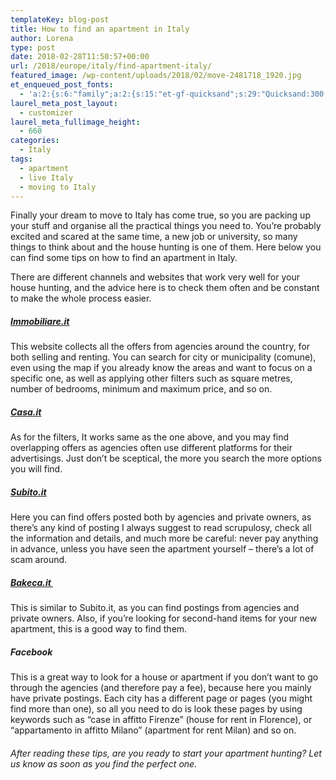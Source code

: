 ```yaml
---
templateKey: blog-post
title: How to find an apartment in Italy
author: Lorena
type: post
date: 2018-02-28T11:50:57+00:00
url: /2018/europe/italy/find-apartment-italy/
featured_image: /wp-content/uploads/2018/02/move-2481718_1920.jpg
et_enqueued_post_fonts:
  - 'a:2:{s:6:"family";a:2:{s:15:"et-gf-quicksand";s:29:"Quicksand:300,regular,500,700";s:10:"et-gf-lato";s:75:"Lato:100,100italic,300,300italic,regular,italic,700,700italic,900,900italic";}s:6:"subset";a:2:{i:0;s:5:"latin";i:1;s:9:"latin-ext";}}'
laurel_meta_post_layout:
  - customizer
laurel_meta_fullimage_height:
  - 660
categories:
  - Italy
tags:
  - apartment
  - live Italy
  - moving to Italy
---
```


Finally your dream to move to Italy has come true, so you are packing up your stuff and organise all the practical things you need to. You&#8217;re probably excited and scared at the same time, a new job or university, so many things to think about and the house hunting is one of them. Here below you can find some tips on how to find an apartment in Italy.

There are different channels and websites that work very well for your house hunting, and the advice here is to check them often and be constant to make the whole process easier.

##### [Immobiliare.it][1]

This website collects all the offers from agencies around the country, for both selling and renting. You can search for city or municipality (comune), even using the map if you already know the areas and want to focus on a specific one, as well as applying other filters such as square metres, number of bedrooms, minimum and maximum price, and so on.

##### [Casa.it][2]

As for the filters, It works same as the one above, and you may find overlapping offers as agencies often use different platforms for their advertisings. Just don&#8217;t be sceptical, the more you search the more options you will find.

##### [Subito.it][3]

Here you can find offers posted both by agencies and private owners, as there&#8217;s any kind of posting I always suggest to read scrupulosy, check all the information and details, and much more be careful: never pay anything in advance, unless you have seen the apartment yourself &#8211; there&#8217;s a lot of scam around.

##### [Bakeca.it ][4]

This is similar to Subito.it, as you can find postings from agencies and private owners. Also, if you&#8217;re looking for second-hand items for your new apartment, this is a good way to find them.

##### Facebook

This is a great way to look for a house or apartment if you don&#8217;t want to go through the agencies (and therefore pay a fee), because here you mainly have private postings. Each city has a different page or pages (you might find more than one), so all you need to do is look these pages by using keywords such as &#8220;case in affitto Firenze&#8221; (house for rent in Florence), or &#8220;appartamento in affitto Milano&#8221; (apartment for rent Milan) and so on.

###### After reading these tips, are you ready to start your apartment hunting? Let us know as soon as you find the perfect one.

&nbsp;

[1]: https://www.immobiliare.it
[2]: http://www.casa.it/affitti

[3]: https://www.subito.it/annunci-italia/affitto/appartamenti/?ref=dem&xtor=SEC-10308-GOO-[Affitto_Appartamenti]-[E]-S-[%2Bcerco%20%2Bappartamento%20in%20%2Baffitto]&xts=355968
[4]: http://www.bakeca.it/annunci/cerco-casa/
